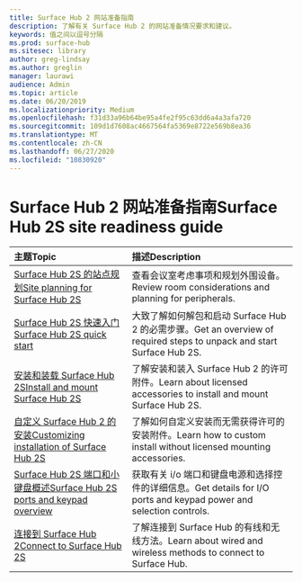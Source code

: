 ```yaml
---
title: Surface Hub 2 网站准备指南
description: 了解有关 Surface Hub 2 的网站准备情况要求和建议。
keywords: 值之间以逗号分隔
ms.prod: surface-hub
ms.sitesec: library
author: greg-lindsay
ms.author: greglin
manager: laurawi
audience: Admin
ms.topic: article
ms.date: 06/20/2019
ms.localizationpriority: Medium
ms.openlocfilehash: f31d33a96b64be95a4fe2f95c63dd6a4a3afa720
ms.sourcegitcommit: 109d1d7608ac4667564fa5369e8722e569b8ea36
ms.translationtype: MT
ms.contentlocale: zh-CN
ms.lasthandoff: 06/27/2020
ms.locfileid: "10830920"
---
```

# <span data-ttu-id="6580d-104">Surface Hub 2 网站准备指南</span><span class="sxs-lookup"><span data-stu-id="6580d-104">Surface Hub 2S site readiness guide</span></span>

|**<span data-ttu-id="6580d-105">主题</span><span class="sxs-lookup"><span data-stu-id="6580d-105">Topic</span></span>**|**<span data-ttu-id="6580d-106">描述</span><span class="sxs-lookup"><span data-stu-id="6580d-106">Description</span></span>**|
|:-------|:-------|
| [<span data-ttu-id="6580d-107">Surface Hub 2S 的站点规划</span><span class="sxs-lookup"><span data-stu-id="6580d-107">Site planning for Surface Hub 2S</span></span>](surface-hub-2s-site-planning.md) | <span data-ttu-id="6580d-108">查看会议室考虑事项和规划外围设备。</span><span class="sxs-lookup"><span data-stu-id="6580d-108">Review room considerations and planning for peripherals.</span></span> |
| [<span data-ttu-id="6580d-109">Surface Hub 2S 快速入门</span><span class="sxs-lookup"><span data-stu-id="6580d-109">Surface Hub 2S quick start</span></span>](surface-hub-2s-quick-start.md) | <span data-ttu-id="6580d-110">大致了解如何解包和启动 Surface Hub 2 的必需步骤。</span><span class="sxs-lookup"><span data-stu-id="6580d-110">Get an overview of required steps to unpack and start Surface Hub 2S.</span></span> |
| [<span data-ttu-id="6580d-111">安装和装载 Surface Hub 2S</span><span class="sxs-lookup"><span data-stu-id="6580d-111">Install and mount Surface Hub 2S</span></span>](surface-hub-2s-install-mount.md) | <span data-ttu-id="6580d-112">了解安装和装入 Surface Hub 2 的许可附件。</span><span class="sxs-lookup"><span data-stu-id="6580d-112">Learn about licensed accessories to install and mount Surface Hub 2S.</span></span> |
| [<span data-ttu-id="6580d-113">自定义 Surface Hub 2 的安装</span><span class="sxs-lookup"><span data-stu-id="6580d-113">Customizing installation of Surface Hub 2S</span></span>](surface-hub-2s-custom-install.md) | <span data-ttu-id="6580d-114">了解如何自定义安装而无需获得许可的安装附件。</span><span class="sxs-lookup"><span data-stu-id="6580d-114">Learn how to custom install without licensed mounting accessories.</span></span>|
| [<span data-ttu-id="6580d-115">Surface Hub 2S 端口和小键盘概述</span><span class="sxs-lookup"><span data-stu-id="6580d-115">Surface Hub 2S ports and keypad overview</span></span>](surface-hub-2s-port-keypad-overview.md) | <span data-ttu-id="6580d-116">获取有关 i/o 端口和键盘电源和选择控件的详细信息。</span><span class="sxs-lookup"><span data-stu-id="6580d-116">Get details for I/O ports and keypad power and selection controls.</span></span> |
| [<span data-ttu-id="6580d-117">连接到 Surface Hub 2</span><span class="sxs-lookup"><span data-stu-id="6580d-117">Connect to Surface Hub 2S</span></span>](surface-hub-2s-connect.md) | <span data-ttu-id="6580d-118">了解连接到 Surface Hub 的有线和无线方法。</span><span class="sxs-lookup"><span data-stu-id="6580d-118">Learn about wired and wireless methods to connect to Surface Hub.</span></span>|
